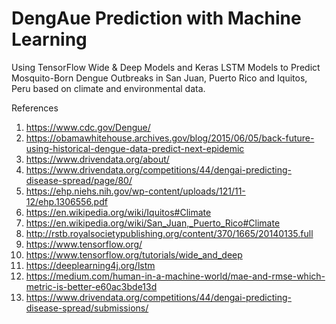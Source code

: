 # DengAue Prediction with Machine Learning
Using TensorFlow Wide & Deep Models and Keras LSTM Models to Predict Mosquito-Born Dengue Outbreaks in San Juan, Puerto Rico and Iquitos, Peru based on climate and environmental data.

References
1.	<https://www.cdc.gov/Dengue/>
2.	<https://obamawhitehouse.archives.gov/blog/2015/06/05/back-future-using-historical-dengue-data-predict-next-epidemic>
3.	https://www.drivendata.org/about/
4.	https://www.drivendata.org/competitions/44/dengai-predicting-disease-spread/page/80/
5.	https://ehp.niehs.nih.gov/wp-content/uploads/121/11-12/ehp.1306556.pdf
6.	https://en.wikipedia.org/wiki/Iquitos#Climate
7.	https://en.wikipedia.org/wiki/San_Juan,_Puerto_Rico#Climate
8.	http://rstb.royalsocietypublishing.org/content/370/1665/20140135.full
9.	https://www.tensorflow.org/
10.	https://www.tensorflow.org/tutorials/wide_and_deep
11.	https://deeplearning4j.org/lstm
12.	https://medium.com/human-in-a-machine-world/mae-and-rmse-which-metric-is-better-e60ac3bde13d
13.	https://www.drivendata.org/competitions/44/dengai-predicting-disease-spread/submissions/
